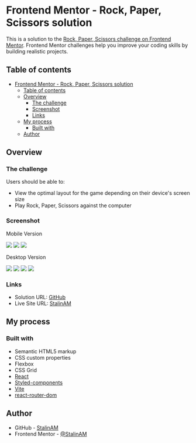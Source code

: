 # Frontend Mentor - Rock, Paper, Scissors solution

This is a solution to the [Rock, Paper, Scissors challenge on Frontend Mentor](https://www.frontendmentor.io/challenges/rock-paper-scissors-game-pTgwgvgH). Frontend Mentor challenges help you improve your coding skills by building realistic projects.

## Table of contents

- [Frontend Mentor - Rock, Paper, Scissors solution](#frontend-mentor---rock-paper-scissors-solution)
  - [Table of contents](#table-of-contents)
  - [Overview](#overview)
    - [The challenge](#the-challenge)
    - [Screenshot](#screenshot)
    - [Links](#links)
  - [My process](#my-process)
    - [Built with](#built-with)
  - [Author](#author)

## Overview

### The challenge

Users should be able to:

- View the optimal layout for the game depending on their device's screen size
- Play Rock, Paper, Scissors against the computer

### Screenshot

Mobile Version

![](./public/screenshotM.webp)
![](./public/screenshotM2.webp)
![](./public/screenshotM3.webp)

Desktop Version

![](./public/screenshotD3.webp)
![](./public/screenshotD.webp)
![](./public/screenshotD1.webp)
![](./public/screenshotD2.webp)

### Links

- Solution URL: [GitHub](https://github.com/StalinAM/rock-paper-scissers-react)
- Live Site URL: [StalinAM](https://stalinam.github.io/rock-paper-scissers-react/)

## My process

### Built with

- Semantic HTML5 markup
- CSS custom properties
- Flexbox
- CSS Grid
- [React](https://reactjs.org/)
- [Styled-components](https://styled-components.com/)
- [Vite](https://vitejs.dev/)
- [react-router-dom](https://reactrouter.com/en/main)

## Author

- GitHub - [StalinAM](https://github.com/StalinAM)
- Frontend Mentor - [@StalinAM](https://www.frontendmentor.io/profile/StalinAM)
